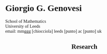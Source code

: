 <html lang="en">
<head>
<meta charset="utf-8"/>
   <link rel="stylesheet" type="text/css" href="https://cdn.jsdelivr.net/gh/bitmaks/cm-web-fonts@latest/fonts.css">
  <style>
    body {
      font-family: "Computer Modern Serif", serif;
    }
  </style>

</head>
<body>
  <h1>
    Giorgio G. Genovesi
  </h1>
<section>
<p>School of Mathematics<br>
University of Leeds<br>
 email: mmggg [chiocciola] leeds [punto] ac [punto] uk </p>
  <article>
    <header>
      <hgroup>
        <h2>
          Research
        </h2>
      </hgroup>
    </header>
        
  </article>
</section>
  
</body>
</html>
